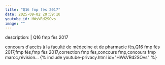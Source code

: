 ```yaml
---
title: "Q16 fmp fès 2017"
date: 2025-09-02 20:59:10 
youtube_id: HWsVRd2SOvs
image: ""
---
```

description: |
  Q16 fmp fès 2017
  
  
  concours d'accès à la faculté de médecine et de pharmacie fès,Q16 fmp fès 2017,fmp fès,fmp fès 2017,correction fmp fès,concours fmp,concours fmp maroc,révision...
{% include youtube-privacy.html id="HWsVRd2SOvs" %}
